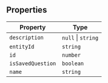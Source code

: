 ## Properties

| Property                                       | Type               |
| ---------------------------------------------- | ------------------ |
| <a id="description"></a> `description`         | `null` \| `string` |
| <a id="entityid"></a> `entityId`               | `string`           |
| <a id="id"></a> `id`                           | `number`           |
| <a id="issavedquestion"></a> `isSavedQuestion` | `boolean`          |
| <a id="name"></a> `name`                       | `string`           |

